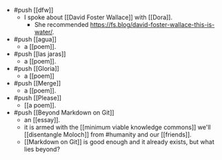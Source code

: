 - #push [[dfw]]
  - I spoke about [[David Foster Wallace]] with [[Dora]].
    - She recommended https://fs.blog/david-foster-wallace-this-is-water/.
- #push [[agua]]
  - a [[poem]].
- #push [[las jaras]]
  - a [[poem]].
- #push [[Gloria]]
  - a [[poem]]
- #push [[Merge]]
  - a [[poem]].
- #push [[Please]]
  - [[a poem]].
- #push [[Beyond Markdown on Git]]
  - an [[essay]].
  - it is armed with the [[minimum viable knowledge commons]] we'll [[disentangle Moloch]] from #humanity and our [[friends]].
  - [[Markdown on Git]] is good enough and it already exists, but what lies beyond?
